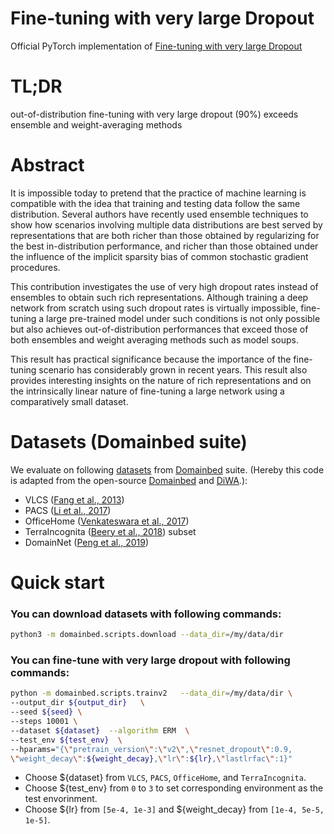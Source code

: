 # Fine-tuning with very large Dropout

Official PyTorch implementation of [Fine-tuning with very large Dropout](https://arxiv.org/abs/2403.00946)
# TL;DR
out-of-distribution fine-tuning with very large dropout (90%) exceeds ensemble and weight-averaging methods

# Abstract 

It is impossible today to pretend that the practice of machine learning is compatible with the idea that training and testing data follow the same distribution. Several authors have recently used ensemble techniques to show how scenarios involving multiple data distributions are best served by representations that are both richer than those obtained by regularizing for the best in-distribution performance, and richer than those obtained under the influence of the implicit sparsity bias of common stochastic gradient procedures.

This contribution investigates the use of very high dropout rates instead of ensembles to obtain such rich representations. Although training a deep network from scratch using such dropout rates is virtually impossible, fine-tuning a large pre-trained model under such conditions is not only possible but also achieves out-of-distribution performances that exceed those of both ensembles and weight averaging methods such as model soups.

This result has practical significance because the importance of the fine-tuning scenario has considerably grown in recent years. This result also provides interesting insights on the nature of rich representations and on the intrinsically linear nature of fine-tuning a large network using a comparatively small dataset.


# Datasets (Domainbed suite)


We evaluate on following [datasets](domainbed/datasets.py) from [Domainbed](https://github.com/facebookresearch/DomainBed/tree/main) suite. (Hereby this code is adapted from the open-source [Domainbed](https://github.com/facebookresearch/DomainBed/tree/main) and [DiWA](https://github.com/alexrame/diwa/tree/main).):

* VLCS ([Fang et al., 2013](https://openaccess.thecvf.com/content_iccv_2013/papers/Fang_Unbiased_Metric_Learning_2013_ICCV_paper.pdf))
* PACS ([Li et al., 2017](https://arxiv.org/abs/1710.03077))
* OfficeHome ([Venkateswara et al., 2017](https://arxiv.org/abs/1706.07522))
* TerraIncognita ([Beery et al., 2018](https://arxiv.org/abs/1807.04975)) subset
* DomainNet ([Peng et al., 2019](http://ai.bu.edu/M3SDA/))



# Quick start 


### You can download datasets with following commands: 

```sh
python3 -m domainbed.scripts.download --data_dir=/my/data/dir
```

### You can fine-tune with very large dropout with following commands: 

```sh
python -m domainbed.scripts.trainv2   --data_dir=/my/data/dir \
--output_dir ${output_dir}   \
--seed ${seed} \
--steps 10001 \
--dataset ${dataset}  --algorithm ERM  \
--test_env ${test_env}  \
--hparams="{\"pretrain_version\":\"v2\",\"resnet_dropout\":0.9,
\"weight_decay\":${weight_decay},\"lr\":${lr},\"lastlrfac\":1}" 
```

* Choose ${dataset} from ```VLCS```, ```PACS```, ```OfficeHome```, and ```TerraIncognita```.
* Choose ${test_env} from ```0``` to ```3``` to set corresponding environment as the test envorinment. 
* Choose ${lr} from ```[5e-4, 1e-3]``` and ${weight_decay} from ```[1e-4, 5e-5, 1e-5]```.



